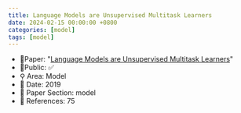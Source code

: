 ```yaml
---
title: Language Models are Unsupervised Multitask Learners
date: 2024-02-15 00:00:00 +0800
categories: [model]
tags: [model]
---
```


- 📙Paper: "[Language Models are Unsupervised Multitask Learners](https://semanticscholar.org/paper/Language-Models-are-Unsupervised-Multitask-Learners-Radford-Wu/9405cc0d6169988371b2755e573cc28650d14dfe)"
- 🔑Public: ✅
- ⚲ Area: Model
- 📅 Date: 2019
- 🔎 Paper Section: model
- 📝 References: 75
